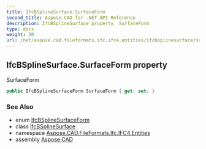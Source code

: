 ```yaml
---
title: IfcBSplineSurface.SurfaceForm
second_title: Aspose.CAD for .NET API Reference
description: IfcBSplineSurface property. SurfaceForm
type: docs
weight: 30
url: /net/aspose.cad.fileformats.ifc.ifc4.entities/ifcbsplinesurface/surfaceform/
---
```

## IfcBSplineSurface.SurfaceForm property

SurfaceForm

```csharp
public IfcBSplineSurfaceForm SurfaceForm { get; set; }
```

### See Also

* enum [IfcBSplineSurfaceForm](../../../aspose.cad.fileformats.ifc.ifc4.types/ifcbsplinesurfaceform/)
* class [IfcBSplineSurface](../)
* namespace [Aspose.CAD.FileFormats.Ifc.IFC4.Entities](../../ifcbsplinesurface/)
* assembly [Aspose.CAD](../../../)


